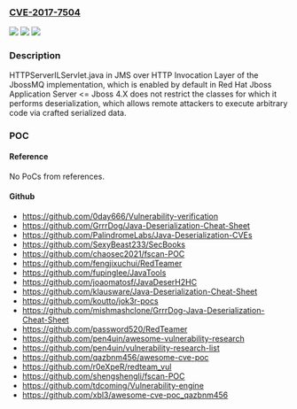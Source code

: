 ### [CVE-2017-7504](https://cve.mitre.org/cgi-bin/cvename.cgi?name=CVE-2017-7504)
![](https://img.shields.io/static/v1?label=Product&message=JBoss&color=blue)
![](https://img.shields.io/static/v1?label=Version&message=n%2Fa&color=blue)
![](https://img.shields.io/static/v1?label=Vulnerability&message=CWE-502&color=brighgreen)

### Description

HTTPServerILServlet.java in JMS over HTTP Invocation Layer of the JbossMQ implementation, which is enabled by default in Red Hat Jboss Application Server <= Jboss 4.X does not restrict the classes for which it performs deserialization, which allows remote attackers to execute arbitrary code via crafted serialized data.

### POC

#### Reference
No PoCs from references.

#### Github
- https://github.com/0day666/Vulnerability-verification
- https://github.com/GrrrDog/Java-Deserialization-Cheat-Sheet
- https://github.com/PalindromeLabs/Java-Deserialization-CVEs
- https://github.com/SexyBeast233/SecBooks
- https://github.com/chaosec2021/fscan-POC
- https://github.com/fengjixuchui/RedTeamer
- https://github.com/fupinglee/JavaTools
- https://github.com/joaomatosf/JavaDeserH2HC
- https://github.com/klausware/Java-Deserialization-Cheat-Sheet
- https://github.com/koutto/jok3r-pocs
- https://github.com/mishmashclone/GrrrDog-Java-Deserialization-Cheat-Sheet
- https://github.com/password520/RedTeamer
- https://github.com/pen4uin/awesome-vulnerability-research
- https://github.com/pen4uin/vulnerability-research-list
- https://github.com/qazbnm456/awesome-cve-poc
- https://github.com/r0eXpeR/redteam_vul
- https://github.com/shengshengli/fscan-POC
- https://github.com/tdcoming/Vulnerability-engine
- https://github.com/xbl3/awesome-cve-poc_qazbnm456

